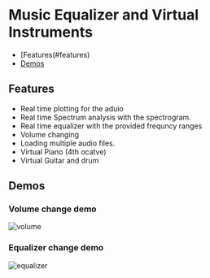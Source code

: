 # Music Equalizer and Virtual Instruments
- [Features(#features)
- [Demos](#demos)


## Features
- Real time plotting for the aduio
- Real time Spectrum analysis with the spectrogram.
- Real time equalizer with the provided frequncy ranges
- Volume changing
- Loading multiple audio files.
- Virtual Piano (4th ocatve)
- Virtual Guitar and drum

## Demos

### Volume change demo
![volume](./docs/volume.gif)

### Equalizer change demo
![equalizer](./docs/sliders.gif)

